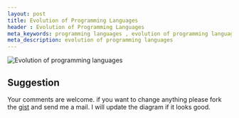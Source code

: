 ```yaml
---
layout: post
title: Evolution of Programming Languages
header : Evolution of Programming Languages
meta_keywords: programming languages , evolution of programming languages , 
meta_description: evolution of programming languages
---
```




![Evolution of programming languages](http://yuml.me/7eec7b2c)

Suggestion
----------
  Your comments are welcome. if you want to change anything please fork the [gist](http://gist.github.com/330304) and send me a mail.
I will update the diagram if it looks good.